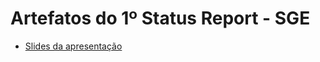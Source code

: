 # Artefatos do 1º Status Report - SGE

* [Slides da apresentação](https://github.com/felipinas/cadeiras-integradas/blob/main/sge/Artefatos/Entregas%202%20-%201%C2%BA%20Status%20Report/Apresenta%C3%A7%C3%A3o%20-%201%C2%BA%20Status%20Report.pdf)